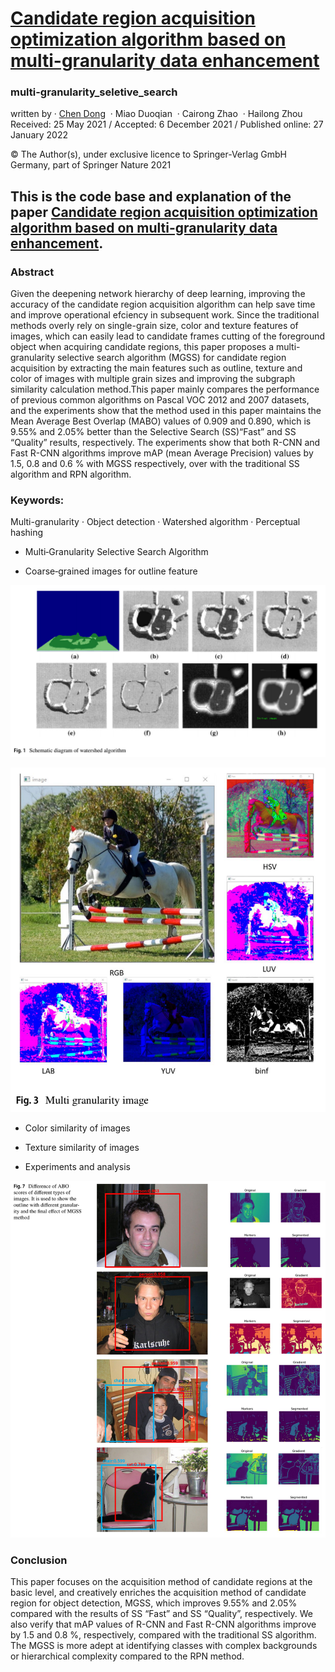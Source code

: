# [Candidate region acquisition optimization algorithm based on multi-granularity data enhancement](https://scholar.google.com/citations?view_op=view_citation&hl=zh-CN&user=51yJbQ0AAAAJ&citation_for_view=51yJbQ0AAAAJ:IjCSPb-OGe4C)

### multi-granularity_seletive_search

written by · [Chen Dong](https://github.com/Alan-D-Chen)
 · Miao Duoqian
 · Cairong Zhao
 · Hailong Zhou
Received: 25 May 2021 / Accepted: 6 December 2021 / Published online: 27 January 2022

© The Author(s), under exclusive licence to Springer-Verlag GmbH Germany, part of Springer Nature 2021

## This is the code base and explanation of the paper [Candidate region acquisition optimization algorithm based on multi-granularity data enhancement](https://scholar.google.com/citations?view_op=view_citation&hl=zh-CN&user=51yJbQ0AAAAJ&citation_for_view=51yJbQ0AAAAJ:IjCSPb-OGe4C).

### Abstract
Given the deepening network hierarchy of deep learning, improving the accuracy of the candidate region acquisition algorithm can help save time and improve operational efciency in subsequent work. Since the traditional methods overly rely on single-grain size, color and texture features of images, which can easily lead to candidate frames cutting of the foreground object when acquiring candidate regions, this paper proposes a multi-granularity selective search algorithm (MGSS) for candidate region acquisition by extracting the main features such as outline, texture and color of images with multiple grain sizes and improving the subgraph similarity calculation method.This paper mainly compares the performance of previous common algorithms on Pascal VOC 2012 and 2007 datasets, and the experiments show that the method used in this paper maintains the Mean Average Best Overlap (MABO) values of 0.909 and 0.890, which is 9.55% and 2.05% better than the Selective Search (SS)“Fast” and SS “Quality” results, respectively. The experiments show that both R-CNN and Fast R-CNN algorithms improve mAP (mean Average Precision) values by 1.5, 0.8 and 0.6 % with MGSS respectively, over with the traditional SS algorithm and RPN algorithm.

### Keywords:
Multi-granularity · Object detection · Watershed algorithm · Perceptual hashing

* Multi‑Granularity Selective Search Algorithm

* Coarse‑grained images for outline feature

![watershed algorithm](https://github.com/Alan-D-Chen/multi-granularity_seletive_search/blob/main/pics/%E6%88%AA%E5%B1%8F2023-03-16%2010.58.16.png)

![multi-granularity images](https://github.com/Alan-D-Chen/multi-granularity_seletive_search/blob/main/pics/%E6%88%AA%E5%B1%8F2023-03-16%2010.55.56.png)

* Color similarity of images

* Texture similarity of images

* Experiments and analysis

![conclusion show](https://github.com/Alan-D-Chen/multi-granularity_seletive_search/blob/main/pics/%E6%88%AA%E5%B1%8F2023-03-16%2010.56.59.png)


### Conclusion
This paper focuses on the acquisition method of candidate regions at the basic level, and creatively enriches the acquisition method of candidate region for object detection, MGSS, which improves 9.55% and 2.05% compared with the results of SS “Fast” and SS “Quality”, respectively. We also verify that mAP values of R-CNN and Fast R-CNN algorithms improve by 1.5 and 0.8 %, respectively, compared with the traditional SS algorithm. The MGSS is more adept at identifying classes with complex backgrounds or hierarchical complexity compared to the RPN method.
